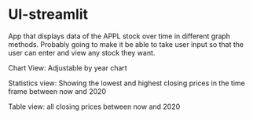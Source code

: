 # UI-streamlit

App that displays data of the APPL stock over time in different graph methods. Probably going to make it
be able to take user input so that the user can enter and view any stock they want.

Chart View: Adjustable by year chart

Statistics view: Showing the lowest and highest closing prices in the time frame between now and 2020

Table view: all closing prices between now and 2020